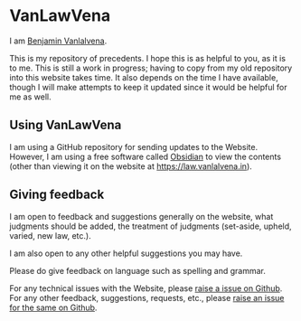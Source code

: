 # VanLawVena

I am <a href="vanlalvena.in"> Benjamin Vanlalvena</a>.

This is my repository of precedents.
I hope this is as helpful to you, as it is to me.
This is still a work in progress; having to copy from my old repository into this website takes time.
It also depends on the time I have available, though I will make attempts to keep it updated since it would be helpful for me as well.

## Using VanLawVena

I am using a GitHub repository for sending updates to the Website. However, I am using a free software called <a href="https://obsidian.md/">Obsidian</a> to view the contents (other than viewing it on the website at <https://law.vanlalvena.in>).

## Giving feedback

I am open to feedback and suggestions generally on the website, what judgments should be added, the treatment of judgments (set-aside, upheld, varied, new law, etc.).

I am also open to any other helpful suggestions you may have.

Please do give feedback on language such as spelling and grammar.

For any technical issues with the Website, please <a href="https://github.com/vanlalvena/VanLawVena/issues/new?assignees=&labels=bug&projects=&template=bug_report.md&title=">raise a issue on Github</a>.
For any other feedback, suggestions, requests, etc., please <a href="[https://github.com/vanlalvena/VanLawVena/issues/new?assignees=&labels=bug&projects=&template=bug_report.md&title=](https://github.com/vanlalvena/VanLawVena/issues/new?assignees=&labels=enhancement&projects=&template=feature_request.md&title=)">raise an issue for the same on Github</a>.
